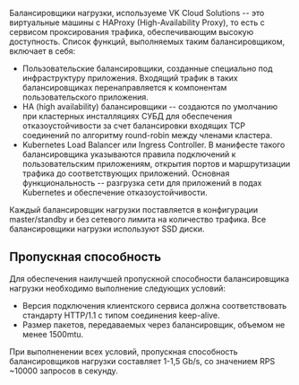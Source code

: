Балансировщики нагрузки, используеме VK Cloud Solutions -- это виртуальные машины с HAProxy (High-Availability Proxy), то есть с сервисом проксирования трафика, обеспечивающим высокую доступность.
Список функций, выполняемых таким балансировщиком, включает в себя:

- Пользовательские балансировщики, созданные специально под инфраструктуру приложения. Входящий трафик в таких балансировщиках перенаправляется к компонентам пользовательского приложения.
- HA (high availability) балансировщики -- создаются по умолчанию при кластерных инсталляциях СУБД для обеспечения отказоустойчивости за счет балансировки входящих TCP соединений по алгоритму round-robin между членами кластера.
- Kubernetes Load Balancer или Ingress Controller. В манифесте такого балансировщика указываются правила подключений к пользовательским приложениям, открытия портов и маршрутизации трафика до соответствующих приложений. Основная функциональность -- разгрузка сети для приложений в подах Kubernetes и обеспечение отказоустойчивости.

Каждый балансировщик нагрузки поставляется в конфигурации master/standby и без сетевого лимита на количество трафика. Все балансировщики нагрузки используют SSD диски.

## Пропускная способность

Для обеспечения наилучшей пропускной способности балансировщика нагрузки необходимо выполнение следующих условий:

- Версия подключения клиентского сервиса должна соответствовать стандарту HTTP/1.1 с типом соединения keep-alive.
- Размер пакетов, передаваемых через балансировщик, объемом не менее 1500mtu.

При выполненении всех условий, пропускная способность балансировщиков нагрузки составляет 1-1,5 Gb/s, со значением RPS ~10000 запросов в секунду.
